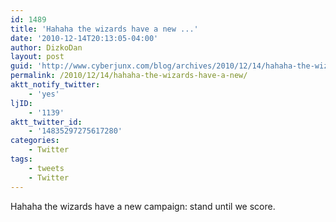 ```yaml
---
id: 1489
title: 'Hahaha the wizards have a new ...'
date: '2010-12-14T20:13:05-04:00'
author: DizkoDan
layout: post
guid: 'http://www.cyberjunx.com/blog/archives/2010/12/14/hahaha-the-wizards-have-a-new/'
permalink: /2010/12/14/hahaha-the-wizards-have-a-new/
aktt_notify_twitter:
    - 'yes'
ljID:
    - '1139'
aktt_twitter_id:
    - '14835297275617280'
categories:
    - Twitter
tags:
    - tweets
    - Twitter
---
```


Hahaha the wizards have a new campaign: stand until we score.
